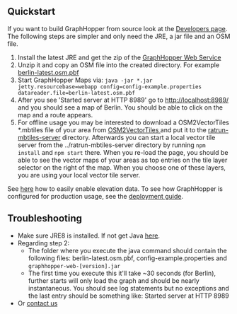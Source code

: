## Quickstart

If you want to build GraphHopper from source look at the [Developers page](../core/quickstart-from-source.md). 
The following steps are simpler and only need the JRE, a jar file and an OSM file.

 1. Install the latest JRE and get the zip of the [GraphHopper Web Service](https://github.com/graphhopper/graphhopper/blob/master/README.md#get-started)
 2. Unzip it and copy an OSM file into the created directory. For example [berlin-latest.osm.pbf](http://download.geofabrik.de/europe/germany/berlin.html)
 3. Start GraphHopper Maps via: `java -jar *.jar jetty.resourcebase=webapp config=config-example.properties datareader.file=berlin-latest.osm.pbf`
 4. After you see 'Started server at HTTP 8989' go to [http://localhost:8989/](http://localhost:8989/) and you should see a map of Berlin. You should be able to click on the map and a route appears.
 5. For offline usage you may be interested to download a OSM2VectorTiles *.mbtiles file of your area from [OSM2VectorTiles ](http://osm2vectortiles.org/downloads/) and put it to the [ratrun-mbtiles-server](https://github.com/ratrun/graphhopper/tree/master/ratrun-mbtiles-server) directory.
    Afterwards you can start a local vector tile server from the ../ratrun-mbtiles-server directory by running `npm install` and `npm start` there.
    When you re-load the page, you should be able to see the vector maps of your areas as top entries on the tile layer selector on the right of the map. When you choose one of these layers, you are using your local vector tile server.

See [here](./../core/elevation.md) how to easily enable elevation data. To see how GraphHopper is configured for production usage, see the [deployment guide](./../core/deploy.md).

## Troubleshooting

 * Make sure JRE8 is installed. If not get Java [here](http://java.com).
 * Regarding step 2:
    * The folder where you execute the java command should contain the following files: berlin-latest.osm.pbf, config-example.properties and `graphhopper-web-[version].jar`
    * The first time you execute this it'll take ~30 seconds (for Berlin), further starts will only load the graph and should be nearly instantaneous. You should see log statements but no exceptions and the last entry should be something like: Started server at HTTP 8989
 * Or [contact us](../index.md#contact)
